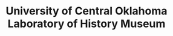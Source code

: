 ---
layout: repo
title: "University of Central Oklahoma Laboratory of History Museum"
id: 24312
permalink: repos/24312/
---